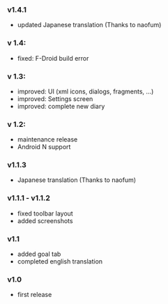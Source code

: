 ### v1.4.1

- updated Japanese translation (Thanks to naofum)


### v 1.4:

- fixed: F-Droid build error

### v 1.3:
- improved: UI (xml icons, dialogs, fragments, ...)
- improved: Settings screen
- improved: complete new diary

### v 1.2:
- maintenance release
- Android N support

### v1.1.3

- Japanese translation (Thanks to naofum)

### v1.1.1 - v1.1.2

- fixed toolbar layout
- added screenshots

### v1.1

- added goal tab
- completed english translation

### v1.0

- first release
